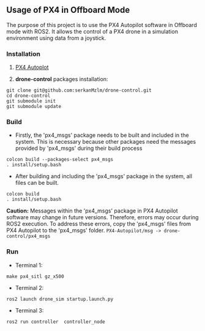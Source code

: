 ## Usage of PX4 in Offboard Mode
The purpose of this project is to use the PX4 Autopilot software in Offboard mode with ROS2.
It allows the control of a PX4 drone in a simulation environment using data from a joystick.

### Installation

1. [PX4 Autoplot](https://docs.px4.io/main/en/dev_setup/building_px4.html)

2. **drone-control** packages installation:
```
git clone git@github.com:serkanMzlm/drone-control.git
cd drone-control
git submodule init
git submodule update
```

### Build
- Firstly, the 'px4_msgs' package needs to be built and included in the system. This is necessary because other packages need the messages provided by 'px4_msgs' during their build process
```
colcon build --packages-select px4_msgs
. install/setup.bash
```
- After building and including the 'px4_msgs' package in the system, all files can be built.
```
colcon build 
. install/setup.bash
```
**Caution:** Messages within the 'px4_msgs' package in PX4 Autopilot software may change in future versions. Therefore, errors may occur during ROS2 execution. To address these errors, copy the 'px4_msgs' files from PX4 Autopilot to the 'px4_msgs' folder.
`PX4-Autopilot/msg -> drone-control/px4_msgs`
### Run
- Terminal 1:
```
make px4_sitl gz_x500 
```

- Terminal 2:
```
ros2 launch drone_sim startup.launch.py
```
- Terminal 3:
```
ros2 run controller  controller_node
```
